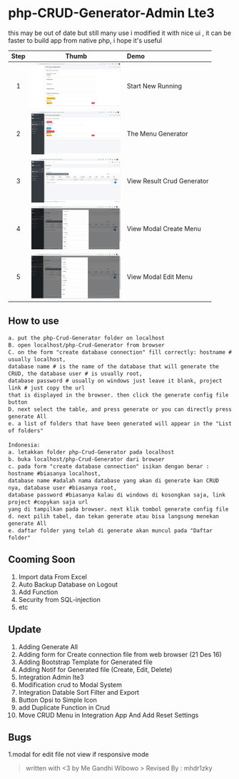 # php-CRUD-Generator-Admin Lte3


this may be out of date but still many use i modified it with nice ui , it can be faster to build app from native php, i hope it's useful


| Step | Thumb                                                                  | Demo |
| :--: |:----------------------------------------------------------------------:| :------------ |
|  1   | <a href="screenshot/1.start%20new%20generator.jpg" target="_blank"><img src="screenshot/1.start%20new%20generator.jpg" width="200"></a> | Start New Running |
|  2   | <a href="screenshot/2.in%20menu%20crud%20gen.jpg" target="_blank"><img src="screenshot/2.in%20menu%20crud%20gen.jpg" width="200"></a> | The Menu Generator |
|  3   | <a href="screenshot/3.result%20crud%20dashboard.jpg" target="_blank"><img src="screenshot/3.result%20crud%20dashboard.jpg" width="200"></a> | View Result Crud Generator |
|  4   | <a href="screenshot/4.%20modal%20create%20menu.jpg" target="_blank"><img src="screenshot/4.%20modal%20create%20menu.jpg" width="200"></a> | View Modal Create Menu |
|  5   | <a href="screenshot/5.modal%20edit%20menu.jpg" target="_blank"><img src="screenshot/5.modal%20edit%20menu.jpg" width="200"></a> | View Modal Edit Menu |


## How to use

```
a. put the php-Crud-Generator folder on localhost
B. open localhost/php-Crud-Generator from browser
C. on the form "create database connection" fill correctly: hostname # usually localhost,
database name # is the name of the database that will generate the CRUD, the database user # is usually root,
database password # usually on windows just leave it blank, project link # just copy the url
that is displayed in the browser. then click the generate config file button
D. next select the table, and press generate or you can directly press generate All
e. a list of folders that have been generated will appear in the "List of folders"

Indonesia:
a. letakkan folder php-Crud-Generator pada localhost
b. buka localhost/php-Crud-Generator dari browser
c. pada form "create database connection" isikan dengan benar : hostname #biasanya localhost, 
database name #adalah nama database yang akan di generate kan CRUD nya, database user #biasanya root,
database password #biasanya kalau di windows di kosongkan saja, link project #copykan saja url
yang di tampilkan pada browser. next klik tombol generate config file
d. next pilih tabel, dan tekan generate atau bisa langsung menekan generate All
e. daftar folder yang telah di generate akan muncul pada "Daftar folder"
```

## Cooming Soon

1. Import data From Excel
2. Auto Backup Database on Logout
3. Add Function
2. Security from SQL-injection
3. etc

## Update

1. Adding Generate All
2. Adding form for Create connection file from web browser (21 Des 16)
3. Adding Bootstrap Template for Generated file
4. Adding Notif for Generated file (Create, Edit, Delete)
5. Integration Admin lte3
6. Modification crud to Modal System
7. Integration Datable Sort Filter and Export
8. Button Opsi to Simple Icon
9. add Duplicate Function in Crud
10. Move CRUD Menu in Integration App And Add Reset Settings

## Bugs
1.modal for edit file not view if responsive mode
> written with <3 by Me Gandhi Wibowo > Revised By : mhdr1zky
